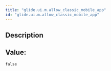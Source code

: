 ```yaml
---
title: "glide.ui.m.allow_classic_mobile_app"
id: "glide.ui.m.allow_classic_mobile_app"
---
```

## Description



## Value: 
```
false
```